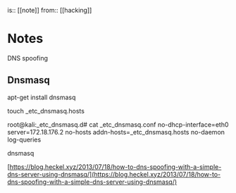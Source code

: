 is:: [[note]]
from:: [[hacking]]

# Notes
DNS spoofing

## Dnsmasq

apt-get install dnsmasq

touch _etc_dnsmasq.hosts

root@kali:_etc_dnsmasq.d# cat _etc_dnsmasq.conf
no-dhcp-interface=eth0
server=172.18.176.2
no-hosts
addn-hosts=_etc_dnsmasq.hosts
no-daemon
log-queries

dnsmasq

[https://blog.heckel.xyz/2013/07/18/how-to-dns-spoofing-with-a-simple-dns-server-using-dnsmasq/](https://blog.heckel.xyz/2013/07/18/how-to-dns-spoofing-with-a-simple-dns-server-using-dnsmasq/)
